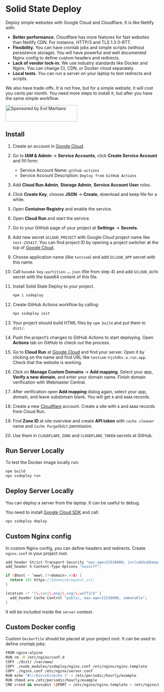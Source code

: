 # Solid State Deploy

Deploy simple websites with Google Cloud and Cloudflare.
It is like Netlify with:

* **Better performance.** Cloudflare has more features for fast websites
  than Netlify CDN. For instance, HTTP/3 and TLS 1.3 0-RTT.
* **Flexibility.** You can have crontab jobs and simple scripts
  (without persistence storage). You will have powerful and well documented
  Nginx config to define custom headers and redirects.
* **Lack of vendor lock-in.** We use industry standards like Docker
  and Nginx. You can change CI, CDN, or Docker cloud separately.
* **Local tests.** You can run a server on your laptop to test redirects
  and scripts.

We also have trade-offs. It is not free, but for a simple website,
it will cost you cents per month. You need more steps to install it,
but after you have the same simple workflow.

<a href="https://evilmartians.com/?utm_source=ssdeploy">
  <img src="https://evilmartians.com/badges/sponsored-by-evil-martians.svg"
       alt="Sponsored by Evil Martians" width="236" height="54">
</a>

## Install

1. Create an account in [Google Cloud].
2. Go to **IAM & Admin** → **Service Accounts**,
   click **Create Service Account** and fill form:
   * Service Account Name: `github-actions`
   * Service Account Description: `Deploy from GitHub Actions`
3. Add **Cloud Run Admin**, **Storage Admin**, **Service Account User** roles.
4. Click **Create Key**, choose **JSON** → **Create**, download and keep
   file for a while.
5. Open **Container Registry** and enable the service.
6. Open **Cloud Run** and start the service.
7. Go to your GitHub page of your project at **Settings** → **Secrets**.
8. Add new secret `GCLOUD_PROJECT` with Google Cloud project name like
   `test-255417`. You can find project ID by opening a project switcher
   at the top of [Google Cloud].
9. Choose application name (like `testcom`) and add `GCLOUD_APP` secret with
   this name.
10. Call `base64 key-partition-….json` (file from step 4) and add `GCLOUD_AUTH`
    secret with the base64 content of this file.
11. Install Solid State Deploy to your project.

    ```sh
    npm i ssdeploy
    ```
12. Create GitHub Actions workflow by calling:

    ```sh
    npx ssdeploy init
    ```
13. Your project should build HTML files by `npm build` and put them to `dist/`.
14. Push the project’s changes to GitHub Actions to start deploying.
    Open **Actions** tab on GitHub to check out the process.
15. Go to **Cloud Run** at [Google Cloud] and find your server. Open it
    by clicking on the name and find URL like `testcom-hjv54hv.a.run.app`.
    Check that the website is working.
16. Click on **Manage Custom Domains** → **Add mapping**. Select your app,
    **Verify a new domain**, and enter your domain name.
    Finish domain verification with Webmaster Central.
17. After verification open **Add mapping** dialog again, select your app,
    domain, and leave subdomain blank. You will get `A` and `AAAA` records.
18. Create a new [Cloudflare] account.
    Create a site with `A` and `AAAA` records from Cloud Run.
19. Find **Zone ID** at site overview and create **API token**
    with `cache cleaner` name and `Cache Purge`/`Edit` permission.
20. Use them in `CLOUDFLARE_ZONE` and `CLOUDFLARE_TOKEN` secrets at GitHub.

[Google Cloud]: https://console.cloud.google.com/
[Cloudflare]: https://www.cloudflare.com/


## Run Server Locally

To test the Docker image locally run:

```sh
npm build
npx ssdeploy run
```

## Deploy Server Locally

You can deploy a server from the laptop. It can be useful to debug.

You need to install [Google Cloud SDK](https://cloud.google.com/sdk/install)
and call:

```sh
npx ssdeploy deploy
```


## Custom Nginx config

In custom Nginx config, you can define headers and redirects. Create `nginx.conf`
in your project root.

```cpp
add_header Strict-Transport-Security "max-age=31536000; includeSubDomains; preload";
add_header X-Content-Type-Options "nosniff";

if ($host ~ ^www\.(?<domain>.+)$) {
  return 301 https://$domain$request_uri;
}

location ~* "(\.css|\.png|\.svg|\.woff2)$" {
  add_header Cache-Control "public, max-age=31536000, immutable";
}
```

It will be included inside the `server` context.


## Custom Docker config

Custom `Dockerfile` should be placed at your project root. It can be used
to define crontab jobs:

```sh
FROM nginx:alpine
RUN rm -R /etc/nginx/conf.d
COPY ./dist/ /var/www/
COPY ./node_modules/ssdeploy/nginx.conf /etc/nginx/nginx.template
COPY ./nginx.conf /etc/nginx/server.conf
RUN echo "#\!/bin/sh\necho 1" > /etc/periodic/hourly/example
RUN chmod a+x /etc/periodic/hourly/example
CMD crond && envsubst \$PORT < /etc/nginx/nginx.template > /etc/nginx/nginx.conf && nginx
```
